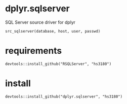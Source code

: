 dplyr.sqlserver
===============

SQL Server source driver for dplyr

    src_sqlserver(database, host, user, passwd)

requirements
===============

    devtools::install_github("RSQLServer", "hs3180")

install
===============

    devtools::install_github("dplyr.sqlserver", "hs3180")
